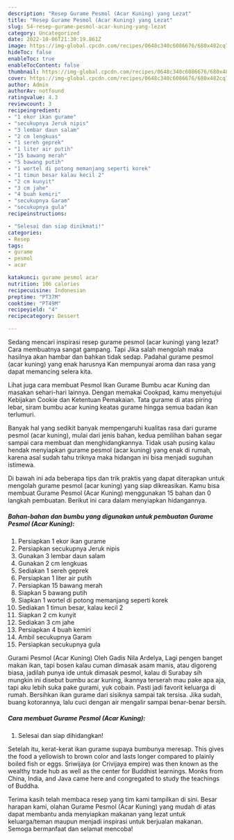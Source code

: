 ```yaml
---
description: "Resep Gurame Pesmol (Acar Kuning) yang Lezat"
title: "Resep Gurame Pesmol (Acar Kuning) yang Lezat"
slug: 54-resep-gurame-pesmol-acar-kuning-yang-lezat
category: Uncategorized
date: 2022-10-06T21:30:19.861Z
image: https://img-global.cpcdn.com/recipes/0648c340c6086676/680x482cq70/gurame-pesmol-acar-kuning-foto-resep-utama.jpg
hideToc: false
enableToc: true
enableTocContent: false
thumbnail: https://img-global.cpcdn.com/recipes/0648c340c6086676/680x482cq70/gurame-pesmol-acar-kuning-foto-resep-utama.jpg
cover: https://img-global.cpcdn.com/recipes/0648c340c6086676/680x482cq70/gurame-pesmol-acar-kuning-foto-resep-utama.jpg
author: Admin
authorAv: notfound
ratingvalue: 4.3
reviewcount: 3
recipeingredient:
- "1 ekor ikan gurame"
- "secukupnya Jeruk nipis"
- "3 lembar daun salam"
- "2 cm lengkuas"
- "1 sereh geprek"
- "1 liter air putih"
- "15 bawang merah"
- "5 bawang putih"
- "1 wortel di potong memanjang seperti korek"
- "1 timun besar kalau kecil 2"
- "2 cm kunyit"
- "3 cm jahe"
- "4 buah kemiri"
- "secukupnya Garam"
- "secukupnya gula"
recipeinstructions:

- "Selesai dan siap dinikmati!"
categories:
- Resep
tags:
- gurame
- pesmol
- acar

katakunci: gurame pesmol acar 
nutrition: 106 calories
recipecuisine: Indonesian
preptime: "PT37M"
cooktime: "PT49M"
recipeyield: "4"
recipecategory: Dessert

---
```



Sedang mencari inspirasi resep gurame pesmol (acar kuning) yang lezat? Cara membuatnya sangat gampang. Tapi Jika salah mengolah maka hasilnya akan hambar dan bahkan tidak sedap. Padahal gurame pesmol (acar kuning) yang enak harusnya Kan mempunyai aroma dan rasa yang dapat memancing selera kita.


Lihat juga cara membuat Pesmol Ikan Gurame Bumbu acar Kuning dan masakan sehari-hari lainnya. Dengan memakai Cookpad, kamu menyetujui Kebijakan Cookie dan Ketentuan Pemakaian. Tata gurame di atas piring lebar, siram bumbu acar kuning keatas gurame hingga semua badan ikan terlumuri.

Banyak hal yang sedikit banyak mempengaruhi kualitas rasa dari gurame pesmol (acar kuning), mulai dari jenis bahan, kedua pemilihan bahan segar sampai cara membuat dan menghidangkannya. Tidak usah pusing kalau hendak menyiapkan gurame pesmol (acar kuning) yang enak di rumah, karena asal sudah tahu triknya maka hidangan ini bisa menjadi suguhan istimewa.


Di bawah ini ada beberapa tips dan trik praktis yang dapat diterapkan untuk mengolah gurame pesmol (acar kuning) yang siap dikreasikan. Kamu bisa membuat Gurame Pesmol (Acar Kuning) menggunakan 15 bahan dan 0 langkah pembuatan. Berikut ini cara dalam menyiapkan hidangannya.

<!--inarticleads1-->

##### Bahan-bahan dan bumbu yang digunakan untuk pembuatan Gurame Pesmol (Acar Kuning):

1. Persiapkan 1 ekor ikan gurame
1. Persiapkan secukupnya Jeruk nipis
1. Gunakan 3 lembar daun salam
1. Gunakan 2 cm lengkuas
1. Sediakan 1 sereh geprek
1. Persiapkan 1 liter air putih
1. Persiapkan 15 bawang merah
1. Siapkan 5 bawang putih
1. Siapkan 1 wortel di potong memanjang seperti korek
1. Sediakan 1 timun besar, kalau kecil 2
1. Siapkan 2 cm kunyit
1. Sediakan 3 cm jahe
1. Persiapkan 4 buah kemiri
1. Ambil secukupnya Garam
1. Persiapkan secukupnya gula


Gurami Pesmol (Acar Kuning) Oleh Gadis Nila Ardelya, Lagi pengen banget makan ikan, tapi bosen kalau cuman dimasak asam manis, atau digoreng biasa, jadilah punya ide untuk dimasak pesmol, kalau di Surabay sih mungkin ini disebut bumbu acar kuning, ikannya terserah mau pake apa aja, tapi aku lebih suka pake gurami, yuk cobain. Pasti jadi favorit keluarga di rumah. Bersihkan ikan gurame dari sisiknya sampai tak tersisa. Jika sudah, buang kotorannya, lalu cuci dengan air mengalir sampai benar-benar bersih. 

<!--inarticleads2-->

##### Cara membuat Gurame Pesmol (Acar Kuning):


1. Selesai dan siap dihidangkan!

Setelah itu, kerat-kerat ikan gurame supaya bumbunya meresap. This gives the food a yellowish to brown color and lasts longer compared to plainly boiled fish or eggs. Sriwijaya (or Crivijaya empire) was then known as the wealthy trade hub as well as the center for Buddhist learnings. Monks from China, India, and Java came here and congregated to study the teachings of Buddha. 

Terima kasih telah membaca resep yang tim kami tampilkan di sini. Besar harapan kami, olahan Gurame Pesmol (Acar Kuning) yang mudah di atas dapat membantu anda menyiapkan makanan yang lezat untuk keluarga/teman maupun menjadi inspirasi untuk berjualan makanan. Semoga bermanfaat dan selamat mencoba!
